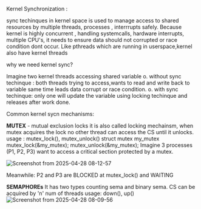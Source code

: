 Kernel Synchronization :

sync techinques in kernel space is used to manage access to shared resources by multiple threads, processes , interrrupts safely.
Because kernel is highly concurrent , handling systemcalls, hardware interrupts, multiple CPU's, it needs to ensure data should not corrupted or race condition dont occur. 
Like pthreads which are running in userspace,kernel also have kernel threads

why we need kernel sync?

Imagine two kernel threads accessing shared variable
     o. without sync techinque : both threads trying to access,wants to read and write back to variable same time leads data corrupt or race condition.
     o. with sync techinque: only one will update the variable using locking techinque and releases after work done.


Common kernel sycn mechanisms:

**MUTEX** - mutual exclusion locks
it is also called locking mechainsm, when mutex acquires the lock no other thread can access the CS until it unlocks.
usage : mutex_lock(), mutex_unlock()
          struct mutex my_mutex
          mutex_lock(&my_mutex);
          mutex_unlock(&my_mutex); 
Imagine 3 processes (P1, P2, P3) want to access a critical section protected by a mutex.
          
![Screenshot from 2025-04-28 08-12-57](https://github.com/user-attachments/assets/7dc44fb7-5aea-4b68-87c4-3a59d6a2be30)




Meanwhile:
P2 and P3 are BLOCKED at mutex_lock() and WAITING
          
**SEMAPHOREs**
It has two types counting sema and binary sema. 
CS can be acquired by 'n' num of threads 
usage: down(), up()
![Screenshot from 2025-04-28 08-09-56](https://github.com/user-attachments/assets/9ab5052d-5bfc-4df7-aaea-cb962d29c39e)


